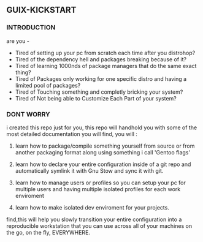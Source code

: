 ## GUIX-KICKSTART

### INTRODUCTION
are you -
- Tired of setting up your pc from scratch each time after you distrohop?
- Tired of the dependency hell and packages breaking because of it?
- Tired of learning 1000nds of package managers that do the same exact thing?
- Tired of Packages only working for one specific distro and having a limited pool of packages?
- Tired of Touching something and completly bricking your system?
- Tired of Not being able to Customize Each Part of your system?




### DONT WORRY

i created this repo just for you, this repo will handhold you with some of the most detailed documentation you will find, you will : 

1. learn how to package/compile something yourself from source or from another packaging format along using something i call 'Gentoo flags'

2. learn how to declare your entire configuration inside of a git repo and automatically symlink it with Gnu Stow and sync it with git.

3. learn how to manage users or profiles so you can setup your pc for multiple users and having multiple isolated profiles for each work enviroment 

4. learn how to make isolated dev enviroment for your projects.

find,this will help you slowly transition your entire configuration into a reproducible workstation that you can use across all of your machines on the go, on the fly, EVERYWHERE.

